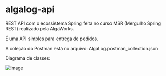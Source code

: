 # algalog-api
REST API com o ecossistema Spring feita no curso MSR (Mergulho Spring REST) realizado pela AlgaWorks.

É uma API simples para entrega de pedidos.

A coleção do Postman está no arquivo: AlgaLog.postman_collection.json

Diagrama de classes:

![image](https://user-images.githubusercontent.com/3043984/226506785-6cdad8bb-2454-4db1-ba6a-1a57e0f7cb84.png)

